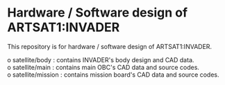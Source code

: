 Hardware / Software design of ARTSAT1:INVADER
========
This repository is for hardware / software design of ARTSAT1:INVADER.  

o satellite/body : contains INVADER's body design and CAD data.  
o satellite/main : contains main OBC's CAD data and source codes.  
o satellite/mission : contains mission board's CAD data and source codes.  
